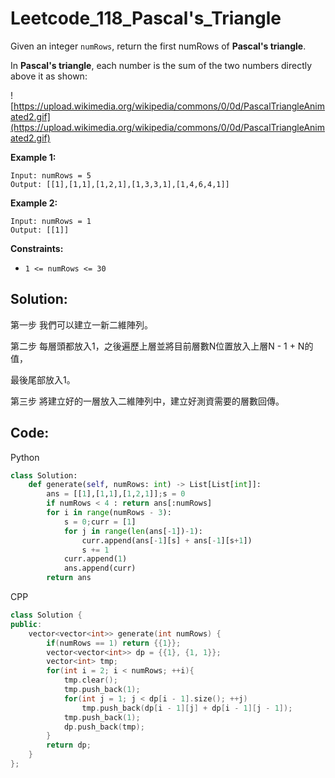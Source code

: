 # Leetcode_118_Pascal's_Triangle

Given an integer `numRows`, return the first numRows of **Pascal's triangle**.

In **Pascal's triangle**, each number is the sum of the two numbers directly above it as shown:

![https://upload.wikimedia.org/wikipedia/commons/0/0d/PascalTriangleAnimated2.gif](https://upload.wikimedia.org/wikipedia/commons/0/0d/PascalTriangleAnimated2.gif)

**Example 1:**

```
Input: numRows = 5
Output: [[1],[1,1],[1,2,1],[1,3,3,1],[1,4,6,4,1]]
```

**Example 2:**

```
Input: numRows = 1
Output: [[1]]
```

**Constraints:**

- `1 <= numRows <= 30`

## Solution:

第一步 我們可以建立一新二維陣列。

第二步 每層頭都放入1，之後遍歷上層並將目前層數N位置放入上層N - 1 + N的值，

最後尾部放入1。

第三步 將建立好的一層放入二維陣列中，建立好測資需要的層數回傳。

## Code:

Python

```python
class Solution:
    def generate(self, numRows: int) -> List[List[int]]:
        ans = [[1],[1,1],[1,2,1]];s = 0
        if numRows < 4 : return ans[:numRows]
        for i in range(numRows - 3):
            s = 0;curr = [1]
            for j in range(len(ans[-1])-1):
                curr.append(ans[-1][s] + ans[-1][s+1])
                s += 1
            curr.append(1)
            ans.append(curr)
        return ans
```

CPP

```cpp
class Solution {
public:
    vector<vector<int>> generate(int numRows) {
        if(numRows == 1) return {{1}};
        vector<vector<int>> dp = {{1}, {1, 1}};
        vector<int> tmp;
        for(int i = 2; i < numRows; ++i){
            tmp.clear();
            tmp.push_back(1);
            for(int j = 1; j < dp[i - 1].size(); ++j)
                tmp.push_back(dp[i - 1][j] + dp[i - 1][j - 1]);
            tmp.push_back(1);
            dp.push_back(tmp);
        }
        return dp;
    }
};
```